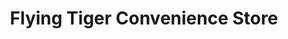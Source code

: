 ---
title: "Flying Tiger Convenience Store"
url: /columbia/flying-tiger-convenience-store/
shop: Lebensmittel
---